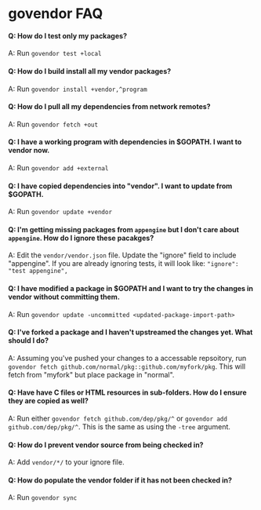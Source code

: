 # govendor FAQ

#### Q: How do I test only my packages?
A: Run `govendor test +local`

#### Q: How do I build install all my vendor packages?
A: Run `govendor install +vendor,^program`

#### Q: How do I pull all my dependencies from network remotes?
A: Run `govendor fetch +out`

#### Q: I have a working program with dependencies in $GOPATH. I want to vendor now.
A: Run `govendor add +external`

#### Q: I have copied dependencies into "vendor". I want to update from $GOPATH.
A: Run `govendor update +vendor`

#### Q: I'm getting missing packages from `appengine` but I don't care about `appengine`. How do I ignore these pacakges?
A: Edit the `vendor/vendor.json` file. Update the "ignore" field to include "appengine".
If you are already ignoring tests, it will look like: `"ignore": "test appengine",`

#### Q: I have modified a package in $GOPATH and I want to try the changes in vendor without committing them.
A: Run `govendor update -uncommitted <updated-package-import-path>`

#### Q: I've forked a package and I haven't upstreamed the changes yet. What should I do?
A: Assuming you've pushed your changes to a accessable repsoitory, run 
`govendor fetch github.com/normal/pkg::github.com/myfork/pkg`. This will
fetch from "myfork" but place package in "normal".

#### Q: Have have C files or HTML resources in sub-folders. How do I ensure they are copied as well?
A: Run either `govendor fetch github.com/dep/pkg/^` or `govendor add github.com/dep/pkg/^`.
This is the same as using the `-tree` argument.

#### Q: How do I prevent vendor source from being checked in?
A: Add `vendor/*/` to your ignore file.

#### Q: How do populate the vendor folder if it has not been checked in?
A: Run `govendor sync`
